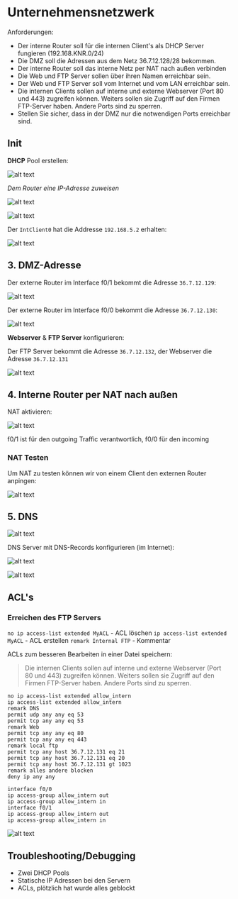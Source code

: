 # Unternehmensnetzwerk

Anforderungen:

- Der interne Router soll für die internen Client's als DHCP Server fungieren (192.168.KNR.0/24)
- Die  DMZ soll die Adressen aus dem Netz 36.7.12.128/28 bekommen.
- Der interne Router soll das interne Netz per NAT nach außen verbinden
- Die Web und FTP Server sollen über ihren Namen erreichbar sein.
- Der Web und FTP Server soll vom Internet und vom LAN erreichbar sein.
- Die internen Clients sollen auf interne und externe Webserver (Port 80 und 443) zugreifen können.  Weiters sollen sie Zugriff auf den Firmen FTP-Server haben. Andere Ports sind zu sperren.
- Stellen Sie sicher, dass in der DMZ nur die notwendigen Ports erreichbar sind.

## Init

**DHCP** Pool erstellen:

![alt text](image-6.png)

*Dem Router eine IP-Adresse zuweisen*

![alt text](image-7.png)

![alt text](image-8.png)

Der `IntClient0` hat die Addresse `192.168.5.2` erhalten:

![alt text](image-9.png)

## 3. DMZ-Adresse

Der externe Router im Interface f0/1 bekommt die Adresse `36.7.12.129`:

![alt text](image-10.png)

Der externe Router im Interface f0/0 bekommt die Adresse `36.7.12.130`:

![alt text](image-12.png)

**Webserver** & **FTP Server** konfigurieren:

Der FTP Server bekommt die Adresse `36.7.12.132`, der Webserver die Adresse `36.7.12.131`

![alt text](image-13.png)

## 4. Interne Router per NAT nach außen

NAT aktivieren:

![alt text](image-14.png)

f0/1 ist für den outgoing Traffic verantwortlich, f0/0 für den incoming

### NAT Testen

Um NAT zu testen können wir von einem Client den externen Router anpingen:

![alt text](image-15.png)

## 5. DNS

![alt text](image-16.png)

DNS Server mit DNS-Records konfigurieren (im Internet):

![alt text](image-17.png)

![alt text](image-18.png)

## ACL's

### Erreichen des FTP Servers

`no ip access-list extended MyACL` - ACL löschen
`ip access-list extended MyACL` - ACL erstellen
`remark Internal FTP` - Kommentar

ACLs zum besseren Bearbeiten in einer Datei speichern:

> Die internen Clients sollen auf interne und externe Webserver (Port 80 und 443) zugreifen können.  Weiters sollen sie Zugriff auf den Firmen FTP-Server haben. Andere Ports sind zu sperren.

```acl
no ip access-list extended allow_intern
ip access-list extended allow_intern
remark DNS
permit udp any any eq 53
permit tcp any any eq 53
remark Web
permit tcp any any eq 80
permit tcp any any eq 443
remark local ftp
permit tcp any host 36.7.12.131 eq 21
permit tcp any host 36.7.12.131 eq 20
permit tcp any host 36.7.12.131 gt 1023
remark alles andere blocken
deny ip any any

interface f0/0
ip access-group allow_intern out
ip access-group allow_intern in
interface f0/1
ip access-group allow_intern out
ip access-group allow_intern in
```

![alt text](image-19.png)

## Troubleshooting/Debugging

- Zwei DHCP Pools
- Statische IP Adressen bei den Servern
- ACLs, plötzlich hat wurde alles geblockt
